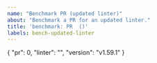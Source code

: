 ```yaml
---
name: "Benchmark PR (updated linter)"
about: "Benchmark a PR for an updated linter."
title: 'benchmark: PR  ()'
labels: bench-updated-linter
---
```

{
  "pr": 0,
  "linter": "",
  "version": "v1.59.1"
}
